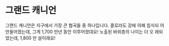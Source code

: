 # 그랜드 캐니언

그랜드 캐니언은 지구에서 가장 큰 협곡들 중 하나입니다. 콜로라도 강에 의해 침식되
어 만들어졌는데, 그게 1,700 만년 동안 이루어졌대요! 노출된 바위층의 나이는 더 오
래되었는데, 1,800 만 살이래요!
